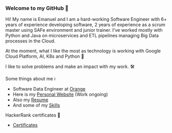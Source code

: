 ### Welcome to my GitHub 👋

Hi! My name is Emanuel and I am a hard-working Software Engineer with 6+ years of experience developing software, 2 years of experience as a scrum master using SAFe environment and junior trainer. I've worked mostly with Python and Java on microservices and ETL pipelines managing Big Data processes in the Cloud.

At the moment, what I like the most as technology is working with Google Cloud Platform, AI, K8s and Python 🐍 

I like to solve problems and make an impact with my work. 🛠


Some things about me ℹ️

- Software Data Engineer at [Orange](https://www.orange.com/en)
- Here is my [Personal Website](https://emanueldumitru.github.io/) (Work ongoing)
- Also my [Resume](https://emanueldumitru.github.io/resume.html)
- And some of my [Skills](https://emanueldumitru.github.io/index.html#skills)

HackerRank certificates 📰

- [Certificates](https://www.hackerrank.com/certificates/1edb7fbcfd6b?utm_medium=email&utm_source=mail_template_1393&utm_campaign=hrc_skills_certificate)

